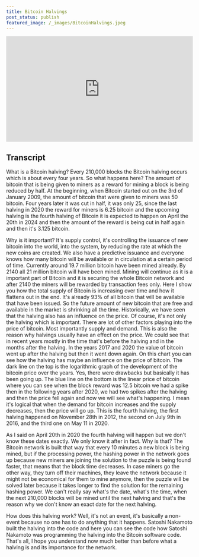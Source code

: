 ```yaml
---
title: Bitcoin Halvings
post_status: publish
featured_image: /_images/BitcoinHalvings.jpeg
---
```


<div style="padding:56.25% 0 0 0;position:relative;"><iframe src="https://player.vimeo.com/video/934786415?badge=0&amp;autopause=0&amp;player_id=0&amp;app_id=58479" frameborder="0" allow="autoplay; fullscreen; picture-in-picture; clipboard-write" style="position:absolute;top:0;left:0;width:100%;height:100%;" title="017 Halving"></iframe></div>

<div style="margin-bottom:30px;"></div>

## Transcript

What is a Bitcoin halving? Every 210,000 blocks the Bitcoin halving occurs which is about every four years. So what happens here? The amount of bitcoin that is being given to miners as a reward for mining a block is being reduced by half. At the beginning, when Bitcoin started out on the 3rd of January 2009, the amount of bitcoin that were given to miners was 50 bitcoin. Four years later it was cut in half, it was only 25, since the last halving in 2020 the reward for miners is 6.25 bitcoin and the upcoming halving is the fourth halving of Bitcoin it is expected to happen on April the 20th in 2024 and then the amount of the reward is being cut in half again and then it's 3.125 bitcoin. 

Why is it important? It's supply control, it's controlling the issuance of new bitcoin into the world, into the system, by reducing the rate at which the new coins are created. We also have a predictive issuance and everyone knows how many bitcoin will be available or in circulation at a certain period of time. Currently around 19.7 million bitcoin have been mined already. By 2140 all 21 million bitcoin will have been mined. Mining will continue as it is a important part of Bitcoin and it is securing the whole Bitcoin network and after 2140 the miners will be rewarded by transaction fees only. Here I show you how the total supply of Bitcoin is increasing over time and how it flattens out in the end. It's already 93% of all bitcoin that will be available that have been issued. So the future amount of new bitcoin that are free and available in the market is shrinking all the time. Historically, we have seen that the halving also has an influence on the price. Of course, it's not only the halving which is important. There are lot of other factors playing into the price of bitcoin. Most importantly supply and demand. This is also the reason why halvings usually have an effect on the price. We could see that in recent years mostly in the time that's before the halving and in the months after the halving. In the years 2017 and 2020 the value of bitcoin went up after the halving but then it went down again. On this chart you can see how the halving has maybe an influence on the price of bitcoin. The dark line on the top is the logarithmic graph of the development of the bitcoin price over the years. Yes, there were drawbacks but basically it has been going up. The blue line on the bottom is the linear price of bitcoin where you can see when the block reward was 12.5 bitcoin we had a spike then in the following years after 2020, we had two spikes after the halving and then the price fell again and now we will see what's happening. I mean it's logical that when the demand for bitcoin increases and the supply decreases, then the price will go up. This is the fourth halving, the first halving happened on November 28th in 2012, the second on July 9th in 2016, and the third one on May 11 in 2020. 

As I said on April 20th in 2020 the fourth halving will happen but we don't know these dates exactly. We only know it after in fact. Why is that? The Bitcoin network is built that way that every 10 minutes a new block is being mined, but if the processing power, the hashing power in the network goes up because new miners are joining the solution to the puzzle is being found faster, that means that the block time decreases. In case miners go the other way, they turn off their machines, they leave the network because it might not be economical for them to mine anymore, then the puzzle will be solved later because it takes longer to find the solution for the remaining hashing power. We can't really say what's the date, what's the time, when the next 210,000 blocks will be mined until the next halving and that's the reason why we don't know an exact date for the next halving. 

How does this halving work? Well, it's not an event, it's basically a non-event because no one has to do anything that it happens. Satoshi Nakamoto built the halving into the code and here you can see the code how Satoshi Nakamoto was programming the halving into the Bitcoin software code. That's all, I hope you understand now much better than before what a halving is and its importance for the network. 
